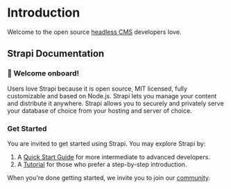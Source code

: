 # Introduction 

Welcome to the open source [headless CMS](https://strapi.io) developers love.

## Strapi Documentation

### 👋 Welcome onboard!

Users love Strapi because it is open source, MIT licensed, fully customizable and based on Node.js. Strapi lets you manage your content and distribute it anywhere. Strapi allows you to securely and privately serve your database of choice from your hosting and server of choice. 

### Get Started

You are invited to get started using Strapi. You may explore Strapi by:

1. A [Quick Start Guide](../getting-started/quick-start.html) for more intermediate to advanced developers.
2. A [Tutorial](../getting-started/quick-start-tutorial.html) for those who prefer a step-by-step introduction.

When you're done getting started, we invite you to join our [community](https://slack.strapi.io/). 


